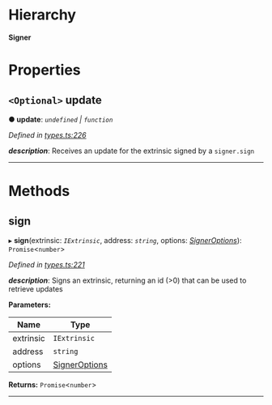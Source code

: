 

# Hierarchy

**Signer**

# Properties

<a id="update"></a>

## `<Optional>` update

**● update**: *`undefined` \| `function`*

*Defined in [types.ts:226](https://github.com/polkadot-js/api/blob/6f3c8f7/packages/api/src/types.ts#L226)*

*__description__*: Receives an update for the extrinsic signed by a `signer.sign`

___

# Methods

<a id="sign"></a>

##  sign

▸ **sign**(extrinsic: *`IExtrinsic`*, address: *`string`*, options: *[SignerOptions](../modules/_types_.md#signeroptions)*): `Promise`<`number`>

*Defined in [types.ts:221](https://github.com/polkadot-js/api/blob/6f3c8f7/packages/api/src/types.ts#L221)*

*__description__*: Signs an extrinsic, returning an id (>0) that can be used to retrieve updates

**Parameters:**

| Name | Type |
| ------ | ------ |
| extrinsic | `IExtrinsic` |
| address | `string` |
| options | [SignerOptions](../modules/_types_.md#signeroptions) |

**Returns:** `Promise`<`number`>

___

